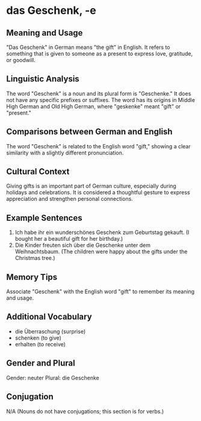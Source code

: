 # das Geschenk, -e
## Meaning and Usage
"Das Geschenk" in German means "the gift" in English. It refers to something that is given to someone as a present to express love, gratitude, or goodwill.

## Linguistic Analysis
The word "Geschenk" is a noun and its plural form is "Geschenke." It does not have any specific prefixes or suffixes. The word has its origins in Middle High German and Old High German, where "geskenke" meant "gift" or "present."

## Comparisons between German and English
The word "Geschenk" is related to the English word "gift," showing a clear similarity with a slightly different pronunciation.

## Cultural Context
Giving gifts is an important part of German culture, especially during holidays and celebrations. It is considered a thoughtful gesture to express appreciation and strengthen personal connections.

## Example Sentences
1. Ich habe ihr ein wunderschönes Geschenk zum Geburtstag gekauft. (I bought her a beautiful gift for her birthday.)
2. Die Kinder freuten sich über die Geschenke unter dem Weihnachtsbaum. (The children were happy about the gifts under the Christmas tree.)

## Memory Tips
Associate "Geschenk" with the English word "gift" to remember its meaning and usage.

## Additional Vocabulary
- die Überraschung (surprise) 
- schenken (to give) 
- erhalten (to receive)

## Gender and Plural
Gender: neuter
Plural: die Geschenke

## Conjugation
N/A (Nouns do not have conjugations; this section is for verbs.)
